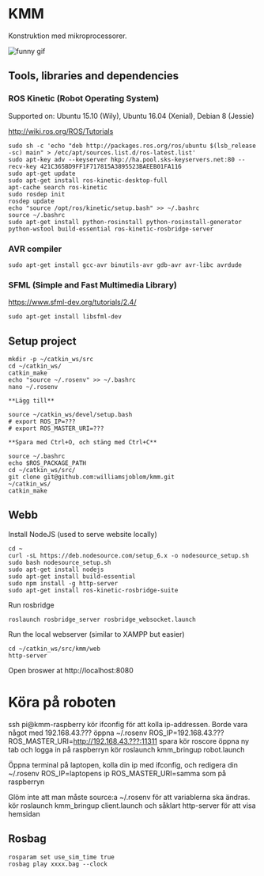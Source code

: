 # KMM
Konstruktion med mikroprocessorer.

![funny gif](https://www.outerplaces.com/images/user_upload/fail3.gif)

## Tools, libraries and dependencies
### ROS Kinetic (Robot Operating System)

Supported on: Ubuntu 15.10 (Wily), Ubuntu 16.04 (Xenial), Debian 8 (Jessie)

http://wiki.ros.org/ROS/Tutorials

```
sudo sh -c 'echo "deb http://packages.ros.org/ros/ubuntu $(lsb_release -sc) main" > /etc/apt/sources.list.d/ros-latest.list'
sudo apt-key adv --keyserver hkp://ha.pool.sks-keyservers.net:80 --recv-key 421C365BD9FF1F717815A3895523BAEEB01FA116
sudo apt-get update
sudo apt-get install ros-kinetic-desktop-full
apt-cache search ros-kinetic
sudo rosdep init
rosdep update
echo "source /opt/ros/kinetic/setup.bash" >> ~/.bashrc
source ~/.bashrc
sudo apt-get install python-rosinstall python-rosinstall-generator python-wstool build-essential ros-kinetic-rosbridge-server
```

### AVR compiler

```
sudo apt-get install gcc-avr binutils-avr gdb-avr avr-libc avrdude
```

### SFML (Simple and Fast Multimedia Library)

https://www.sfml-dev.org/tutorials/2.4/

```
sudo apt-get install libsfml-dev
```
## Setup project

```
mkdir -p ~/catkin_ws/src
cd ~/catkin_ws/
catkin_make
echo "source ~/.rosenv" >> ~/.bashrc
nano ~/.rosenv

**Lägg till**

source ~/catkin_ws/devel/setup.bash
# export ROS_IP=???
# export ROS_MASTER_URI=???

**Spara med Ctrl+O, och stäng med Ctrl+C**

source ~/.bashrc
echo $ROS_PACKAGE_PATH
cd ~/catkin_ws/src/
git clone git@github.com:williamsjoblom/kmm.git
~/catkin_ws/
catkin_make
```

## Webb
Install NodeJS (used to serve website locally)
```
cd ~
curl -sL https://deb.nodesource.com/setup_6.x -o nodesource_setup.sh
sudo bash nodesource_setup.sh
sudo apt-get install nodejs
sudo apt-get install build-essential
sudo npm install -g http-server
sudo apt-get install ros-kinetic-rosbridge-suite
```
Run rosbridge
```
roslaunch rosbridge_server rosbridge_websocket.launch
```
Run the local webserver (similar to XAMPP but easier)
```
cd ~/catkin_ws/src/kmm/web
http-server
```

Open broswer at http://localhost:8080

# Köra på roboten
ssh pi@kmm-raspberry
kör ifconfig för att kolla ip-addressen. Borde vara något med 192.168.43.???
öppna ~/.rosenv
ROS_IP=192.168.43.???
ROS_MASTER_URI=http://192.168.43.???:11311
spara
kör roscore
öppna ny tab och logga in på raspberryn
kör roslaunch kmm_bringup robot.launch

Öppna terminal på laptopen, kolla din ip med ifconfig, och redigera din ~/.rosenv
ROS_IP=laptopens ip
ROS_MASTER_URI=samma som på raspberryn

Glöm inte att man måste source:a ~/.rosenv för att variablerna ska ändras.
kör roslaunch kmm_bringup client.launch
och såklart http-server för att visa hemsidan



## Rosbag

```
rosparam set use_sim_time true
rosbag play xxxx.bag --clock
```
